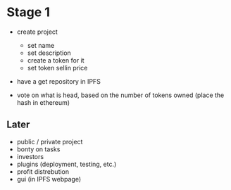 # Stage 1
- create project
  - set name
  - set description
  - create a token for it
  - set token sellin price
  
- have a get repository in IPFS

- vote on what is head, based on the number of tokens owned (place the hash in ethereum)


## Later
- public / private project
- bonty on tasks
- investors
- plugins (deployment, testing, etc.)
- profit distrebution
- gui (in IPFS webpage)
